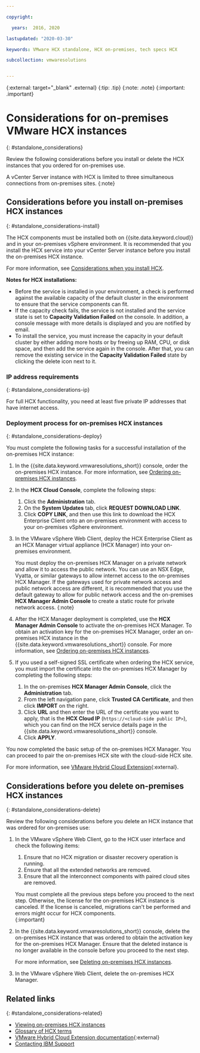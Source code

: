 ```yaml
---

copyright:

  years:  2016, 2020

lastupdated: "2020-03-30"

keywords: VMware HCX standalone, HCX on-premises, tech specs HCX

subcollection: vmwaresolutions


---
```


{:external: target="_blank" .external}
{:tip: .tip}
{:note: .note}
{:important: .important}

# Considerations for on-premises VMware HCX instances
{: #standalone_considerations}

Review the following considerations before you install or delete the HCX instances that you ordered for on-premises use.

A vCenter Server instance with HCX is limited to three simultaneous connections from on-premises sites.
{:note}

## Considerations before you install on-premises HCX instances
{: #standalone_considerations-install}

The HCX components must be installed both on {{site.data.keyword.cloud}} and in your on-premises vSphere environment. It is recommended that you install the HCX service into your vCenter Server instance before you install the on-premises HCX instance.

For more information, see [Considerations when you install HCX](/docs/vmwaresolutions?topic=vmwaresolutions-hcx_considerations#hcx_considerations-install).

**Notes for HCX installations:**

* Before the service is installed in your environment, a check is performed against the available capacity of the default cluster in the environment to ensure that the service components can fit.
* If the capacity check fails, the service is not installed and the service state is set to **Capacity Validation Failed** on the console. In addition, a console message with more details is displayed and you are notified by email.
* To install the service, you must increase the capacity in your default cluster by either adding more hosts or by freeing up RAM, CPU, or disk space, and then add the service again in the console. After that, you can remove the existing service in the **Capacity Validation Failed** state by clicking the delete icon next to it.

### IP address requirements
{: #standalone_considerations-ip}

For full HCX functionality, you need at least five private IP addresses that have internet access.

### Deployment process for on-premises HCX instances
{: #standalone_considerations-deploy}

You must complete the following tasks for a successful installation of the on-premises HCX instance:
1. In the {{site.data.keyword.vmwaresolutions_short}} console, order the on-premises HCX instance. For more information, see [Ordering on-premises HCX instances](/docs/vmwaresolutions?topic=vmwaresolutions-standalone_orderingserviceinstances).
2. In the **HCX Cloud Console**, complete the following steps:
    1. Click the **Administration** tab.
    2. On the **System Updates** tab, click **REQUEST DOWNLOAD LINK**.
    3. Click **COPY LINK**, and then use this link to download the HCX Enterprise Client onto an on-premises environment with access to your on-premises vSphere environment.
3. In the VMware vSphere Web Client, deploy the HCX Enterprise Client as an HCX Manager virtual appliance (HCX Manager) into your on-premises environment.

   You must deploy the on-premises HCX Manager on a private network and allow it to access the public network. You can use an NSX Edge, Vyatta, or similar gateways to allow internet access to the on-premises HCX Manager. If the gateways used for private network access and public network access are different, it is recommended that you use the default gateway to allow for public network access and the on-premises **HCX Manager Admin Console** to create a static route for private network access.
   {:note}
4. After the HCX Manager deployment is completed, use the **HCX Manager Admin Console** to activate the on-premises HCX Manager. To obtain an activation key for the on-premises HCX Manager, order an on-premises HCX instance in the {{site.data.keyword.vmwaresolutions_short}} console. For more information, see [Ordering on-premises HCX instances](/docs/vmwaresolutions?topic=vmwaresolutions-standalone_orderingserviceinstances).
5. If you used a self-signed SSL certificate when ordering the HCX service, you must import the certificate into the on-premises HCX Manager by completing the following steps:
    1. In the on-premises **HCX Manager Admin Console**, click the **Administration** tab.
    2. From the left navigation pane, click **Trusted CA Certificate**, and then click **IMPORT** on the right.
    3. Click **URL** and then enter the URL of the certificate you want to apply, that is the **HCX Cloud IP** (``https://<cloud-side public IP>``), which you can find on the HCX service details page in the {{site.data.keyword.vmwaresolutions_short}} console.
    4. Click **APPLY**.

You now completed the basic setup of the on-premises HCX Manager. You can proceed to pair the on-premises HCX site with the cloud-side HCX site.

For more information, see [VMware Hybrid Cloud Extension](https://cloud.vmware.com/vmware-hcx){:external}.

## Considerations before you delete on-premises HCX instances
{: #standalone_considerations-delete}

Review the following considerations before you delete an HCX instance that was ordered for on-premises use:
1. In the VMware vSphere Web Client, go to the HCX user interface and check the following items:
    1. Ensure that no HCX migration or disaster recovery operation is running.
    2. Ensure that all the extended networks are removed.
    3. Ensure that all the interconnect components with paired cloud sites are removed.

   You must complete all the previous steps before you proceed to the next step. Otherwise, the license for the on-premises HCX instance is canceled. If the license is canceled, migrations can't be performed and errors might occur for HCX components.  
   {:important}
2. In the {{site.data.keyword.vmwaresolutions_short}} console, delete the on-premises HCX instance that was ordered to obtain the activation key for the on-premises HCX Manager. Ensure that the deleted instance is no longer available in the console before you proceed to the next step.

   For more information, see [Deleting on-premises HCX instances](/docs/vmwaresolutions?topic=vmwaresolutions-standalone_deletingserviceinstances).
3. In the VMware vSphere Web Client, delete the on-premises HCX Manager.

## Related links
{: #standalone_considerations-related}

* [Viewing on-premises HCX instances](/docs/vmwaresolutions?topic=vmwaresolutions-standalone_viewingserviceinstances)
* [Glossary of HCX terms](/docs/vmwaresolutions?topic=vmwaresolutions-hcx_glossary)
* [VMware Hybrid Cloud Extension documentation](https://cloud.vmware.com/vmware-hcx/resources){:external}
* [Contacting IBM Support](/docs/vmwaresolutions?topic=vmwaresolutions-trbl_support)
